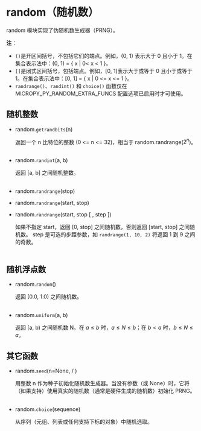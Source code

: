# random（随机数）

random 模块实现了伪随机数生成器（PRNG）。

**注**：

- `()`是开区间括号，不包括它们的端点。例如，(0, 1) 表示大于 0 且小于 1。在集合表示法中：(0, 1) = { x | 0< x < 1 }。 
- `[]`是闭式区间括号，包括端点。例如，[0, 1]表示大于或等于 0 且小于或等于 1。在集合表示法中：[0, 1] = { x | 0 <= x <= 1 }。
- `randrange()`、`randint()` 和 `choice()` 函数仅在 MICROPY_PY_RANDOM_EXTRA_FUNCS 配置选项已启用时才可使用。

## 随机整数

- random.`getrandbits`(n)

  返回一个 n 比特位的整数 (0 <= n <= 32)，相当于 random.randrange($2 ^ n$)。
<br><br>

- random.`randint`(a, b)

  返回 [a, b] 之间随机整数。
<br><br>

- random.`randrange`(stop)
- random.`randrange`(start, stop)
- random.`randrange`(start, stop [ , step ])

  如果不指定 start，返回 [0, stop] 之间随机数，否则返回 [start, stop] 之间随机数。 step 是可选的步距参数，如 `randrange(1, 10, 2)` 将返回 1 到 9 之间的奇数。
<br><br>

## 随机浮点数

- random.`random`()

  返回 [0.0, 1.0) 之间随机数。
<br><br>

- random.`uniform`(a, b)

  返回 [a, b) 之间随机数 N。在 $a \leq b$ 时，$a \leq N \leq b$；在 $b < a$ 时，$b \leq N \leq a$。

## 其它函数

- random.`seed`(n=None, / )

  用整数 n 作为种子初始化随机数生成器。当没有参数（或 None）时，它将（如果支持）使用真实的随机数（通常是硬件生成的随机数）初始化 PRNG。
<br><br>

- random.`choice`(sequence)

  从序列（元组、列表或任何支持下标的对象）中随机选取。

